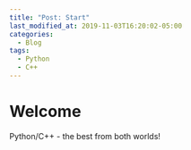 ```yaml
---
title: "Post: Start"
last_modified_at: 2019-11-03T16:20:02-05:00
categories:
  - Blog
tags:
  - Python
  - C++
---
```


# Welcome

Python/C++ - the best from both worlds!

